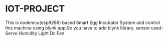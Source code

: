 # IOT-PROJECT
This is nodemcu(esp8266) based Smart Egg Incubator System and  control this machine using blynk app.So you have to add blynk library.
sensor used-Servo
            Humidity
            Light
            Dc Fan
            
